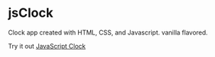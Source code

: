 # jsClock

Clock app created with HTML, CSS, and Javascript. vanilla flavored.

Try it out <a href="https://znematoadz.github.io/jsClock">JavaScript Clock</a>


